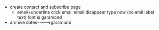 - create contact and subscribe page
    - email+underline click email email disappear type now (no emil label text) font is garamond
- archive dates---->garamond 
